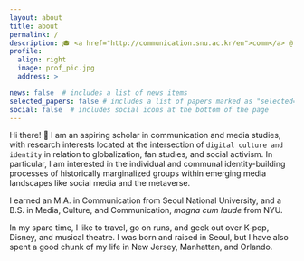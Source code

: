 ```yaml
---
layout: about
title: about
permalink: /
description: 🎓 <a href="http://communication.snu.ac.kr/en">comm</a> @ snu
profile:
  align: right
  image: prof_pic.jpg
  address: >

news: false  # includes a list of news items
selected_papers: false # includes a list of papers marked as "selected={true}"
social: false  # includes social icons at the bottom of the page
---
```

  
Hi there! 👋 I am an aspiring scholar in communication and media studies, with research interests located at the intersection of `digital culture and identity` in relation to globalization, fan studies, and social activism. In particular, I am interested in the individual and communal identity-building processes of historically marginalized groups within emerging media landscapes like social media and the metaverse.

I earned an M.A. in Communication from Seoul National University, and a B.S. in Media, Culture, and Communication, _magna cum laude_ from NYU.

In my spare time, I like to travel, go on runs, and geek out over K-pop, Disney, and musical theatre. I was born and raised in Seoul, but I have also spent a good chunk of my life in New Jersey, Manhattan, and Orlando.
